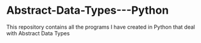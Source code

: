 # Abstract-Data-Types---Python
This repository contains all the programs I have created in Python that deal with Abstract Data Types
